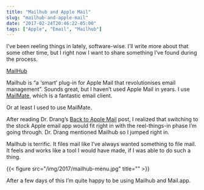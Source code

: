 ```yaml
---
title: "Mailhub and Apple Mail"
slug: "mailhub-and-apple-mail"
date: "2017-02-24T20:46:22-05:00"
tags: ["Apple", "Email", "Mailhub"]
---
```



I’ve been reeling things in lately, software-wise. I’ll write more about
that some other time, but I right now I want to share something I’ve
found during the process.

[MailHub](http://dervishsoftware.com/)

Mailhub is “a ‘smart’ plug-in for Apple Mail that revolutionises email
management”. Sounds great, but I haven’t used Apple Mail in years. I use
[MailMate](https://freron.com/), which is a fantastic email client.

Or at least I used to use MailMate.

After reading Dr. Drang’s [Back to Apple
Mail](http://leancrew.com/all-this/2017/02/back-to-apple-mail/) post, I
realized that switching to the stock Apple email app would fit right in
with the reel-things-in phase I’m going through. Dr. Drang mentioned
Mailhub so I jumped right in.

Mailhub is terrific. It files mail like I’ve always wanted something to
file mail. It feels and works like a tool I would have made, if I was
able to do such a thing.

{{< figure src="/img/2017/mailhub-menu.jpg" title="" >}}

After a few days of this I’m quite happy to be using Mailhub and
Mail.app.

